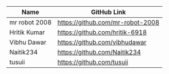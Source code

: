 | Name            | GitHub Link                       |
| --------------- | --------------------------------- |
| mr robot 2008   | https://github.com/mr-robot-2008  |
| Hritik Kumar | https://github.com/hritik-6918  |
| Vibhu Dawar | https://github.com/vibhudawar  |
| Naitik234 | https://github.com/Naitik234 |
| tusuii    | https://github.com/tusuii |
